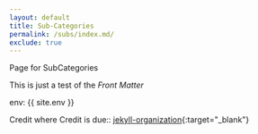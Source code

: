 ```yaml
---
layout: default
title: Sub-Categories
permalink: /subs/index.md/
exclude: true 
---
```

Page for SubCategories

This is just a test of the _Front Matter_

env: {{ site.env }}

Credit where Credit is due:: [jekyll-organization](https://github.com/jekyll){:target="_blank"}

